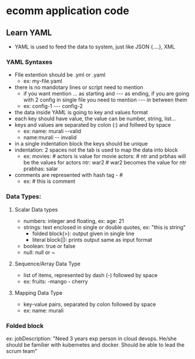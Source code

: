 # ecomm application code

## Learn YAML

- YAML is used to feed the data to system, just like JSON {....}, XML

### YAML Syntaxes

- FIle extention should be .yml or .yaml
    - ex: my-file.yaml
- there is no mandotary lines or script need to mention
    - if you want mention ... as starting and --- as ending, if you are going with 2 config in single file you need to mention --- in between them
    - ex: config-1
          ---
          config-2
- the data inside YAML is going to key and values format
- each key should have value, the value can be number, string, list...
- keys and values are separated by colon (:) and follwed by space
    - ex: name: murali --valid
    - name:murali  -- invalid
- in a single indentation block the keys should be unique
- indentation: 2 spaces not the tab is used to map the data into block
    - ex: movies:     # actors is value for movie
            actors:   # ntr and prbhas will be the values for actors
              ntr: war2  # war2 becomes the value for ntr
              prabhas: salar
- comments are represented with hash tag - #        
    - ex: # this is comment      

### Data Types:
1. Scalar Data types
    - numbers: integer and floating, ex: age: 21
    - strings: text enclosed in single or double quotes, ex: "this is string"
        - folded block(>):  output given in single line
        - literal block(|): prints output same as input format
    - boolean: true or false
    - null: null or ~
2. Sequence/Array Data Type
    - list of items, represented by dash (-) followed by space
    - ex: fruits:
            -mango
            - cherry
            
3. Mapping Data Type
    - key-value pairs, separated by colon followed by space
    - ex: name: murali


### Folded block 
ex: 
jobDescription: "Need 3 years exp person in cloud devops. He/she should be familier with kubernetes and docker. Should be able to lead the scrum team"

